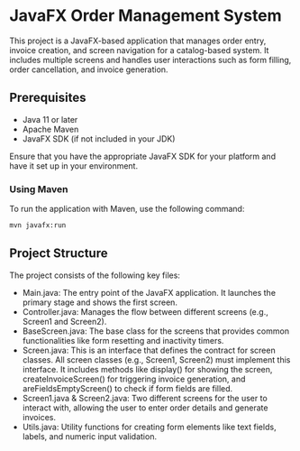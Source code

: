 # JavaFX Order Management System

This project is a JavaFX-based application that manages order entry, invoice creation, and screen navigation for a catalog-based system. It includes multiple screens and handles user interactions such as form filling, order cancellation, and invoice generation.

## Prerequisites

- Java 11 or later
- Apache Maven
- JavaFX SDK (if not included in your JDK)

Ensure that you have the appropriate JavaFX SDK for your platform and have it set up in your environment.
 ### Using Maven
To run the application with Maven, use the following command:

```bash
mvn javafx:run
```


## Project Structure
The project consists of the following key files:

- Main.java: The entry point of the JavaFX application. It launches the primary stage and shows the first screen.
- Controller.java: Manages the flow between different screens (e.g., Screen1 and Screen2).
- BaseScreen.java: The base class for the screens that provides common functionalities like form resetting and inactivity timers.
- Screen.java: This is an interface that defines the contract for screen classes. All screen classes (e.g., Screen1, Screen2) must implement this interface. It includes methods like display() for showing the screen, createInvoiceScreen() for triggering invoice generation, and areFieldsEmptyScreen() to check if form fields are filled.
- Screen1.java & Screen2.java: Two different screens for the user to interact with, allowing the user to enter order details and generate invoices.
- Utils.java: Utility functions for creating form elements like text fields, labels, and numeric input validation.
